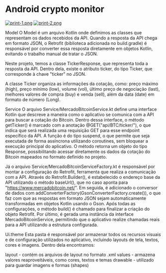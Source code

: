 # Android crypto monitor

[![print-1.png](https://i.postimg.cc/BnHp35Bn/print-1.png)](https://postimg.cc/DSfLdXN9)
[![print-2.png](https://i.postimg.cc/wTW6cPtS/print-2.png)](https://postimg.cc/hfdWK21r)

Model 
O Model é um arquivo Kotlin onde definimos as classes que representam os dados recebidos da API. Quando a resposta da API chega em formato JSON, o Retrofit (biblioteca adicionada no build.gradle) é responsável por converter essa resposta diretamente em objetos Kotlin, evitando o trabalho manual de tratar o JSON.

Neste projeto, temos a classe TickerResponse, que representa toda a resposta da API. Dentro dela, existe o atributo ticker, do tipo Ticker, que corresponde à chave "ticker" no JSON.

A classe Ticker organiza as informações da cotação, como: preço máximo (high), preço mínimo (low), volume (vol), último preço de negociação (last), melhores valores de compra (buy) e venda (sell), além da data (date) em formato de número (Long).

Service
O arquivo Service/MercadoBitcoinService.kt define uma interface Kotlin que descreve a maneira como o aplicativo se comunica com a API para buscar a cotação do Bitcoin. Dentro dessa interface, o método getTicker() é marcado com a anotação @GET("api/BTC/ticker/"), o que indica que será realizada uma requisição GET para esse endpoint específico da API. A função é do tipo suspend, o que permite que seja executada de forma assíncrona utilizando coroutines, sem bloquear a execução principal do aplicativo. O método retorna um objeto do tipo Response<TickerResponse>, possibilitando acessar diretamente os dados da cotação do Bitcoin mapeados no formato definido no projeto.

Já o arquivo Service/MercadoBitcoinServiceFactory.kt é responsável por montar a configuração do Retrofit, ferramenta que realiza a comunicação com a API. Através do Retrofit.Builder(), é estabelecido o endereço base da API utilizando o método baseUrl(), que no caso aponta para "https://www.mercadobitcoin.net/". Em seguida, é adicionado o conversor de dados com addConverterFactory(GsonConverterFactory.create()), o que faz com que as respostas em formato JSON sejam automaticamente transformadas em objetos Kotlin usando o Gson. Após todas as configurações, o método build() é chamado para finalizar a criação do objeto Retrofit. Por último, é gerada uma instância da interface MercadoBitcoinService, permitindo que o aplicativo realize chamadas reais para a API utilizando a estrutura configurada.

Ui.theme
Esta pasta é responsável por armazenar todos os recursos visuais e de configuração utilizados no aplicativo, incluindo layouts de tela, textos, cores e imagens. Dentro dela encontramos:

layout - contém os arquivos de layout no formato .xml
values - armazena valores reaproveitáveis, como cores, textos e temas
drawable - utilizado para guardar imagens e formas (shapes)



